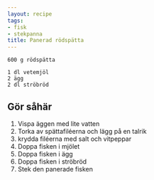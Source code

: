 ```yaml
---
layout: recipe
tags:
- fisk
- stekpanna
title: Panerad rödspätta
---
```



```
600 g rödspätta

1 dl vetemjöl
2 ägg
2 dl ströbröd
```

## Gör såhär
1. Vispa äggen med lite vatten
2. Torka av spättafiléerna och lägg på en talrik
3. krydda filéerna med salt och vitpeppar
4. Doppa fisken i mjölet
5. Doppa fisken i ägg
6. Doppa fisken i ströbröd
7. Stek den panerade fisken
